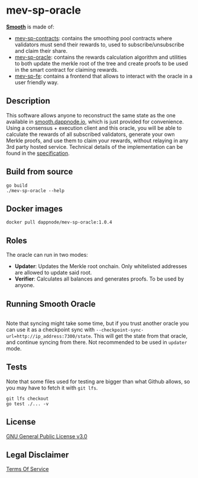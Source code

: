 # mev-sp-oracle


[**Smooth**](https://smooth.dappnode.io/) is made of:

- [mev-sp-contracts](https://github.com/dappnode/mev-sp-contracts): contains the smoothing pool contracts where validators must send their rewards to, used to subscribe/unsubscribe and claim their share.
- [mev-sp-oracle](https://github.com/dappnode/mev-sp-oracle): contains the rewards calculation algorithm and utilities to both update the merkle root of the tree and create proofs to be used in the smart contract for claiming rewards.
- [mev-sp-fe](https://github.com/dappnode/mev-sp-fe): contains a frontend that allows to interact with the oracle in a user friendly way.

## Description

This software allows anyone to reconstruct the same state as the one available in [smooth.dappnode.io](https://smooth.dappnode.io/), which is just provided for convenience. Using a consensus + execution client and this oracle, you will be able to calculate the rewards of all subscribed validators, generate your own Merkle proofs, and use them to claim your rewards, without relaying in any 3rd party hosted service. Technical details of the implementation can be found in the [specification](https://github.com/dappnode/mev-sp-oracle/blob/main/spec/README.md).

## Build from source

```
go build
./mev-sp-oracle --help
```

## Docker images

```
docker pull dappnode/mev-sp-oracle:1.0.4
```

## Roles

The oracle can run in two modes:
* **Updater**: Updates the Merkle root onchain. Only whitelisted addresses are allowed to update said root.
* **Verifier**: Calculates all balances and generates proofs. To be used by anyone.

## Running Smooth Oracle

```
```

Note that syncing might take some time, but if you trust another oracle you can use it as a checkpoint sync with `--checkpoint-sync-url=http://ip_address:7300/state`. This will get the state from that oracle, and continue syncing from there. Not recommended to be used in `updater` mode.

## Tests

Note that some files used for testing are bigger than what Github allows, so you may have to fetch it with `git lfs`.
```
git lfs checkout
go test ./... -v
```

## License

[GNU General Public License v3.0](https://github.com/dappnode/mev-sp-oracle/blob/main/LICENSE)

## Legal Disclaimer
[Terms Of Service](https://github.com/dappnode/mev-sp-oracle/blob/main/TERMS_OF_SERVICE.md)
